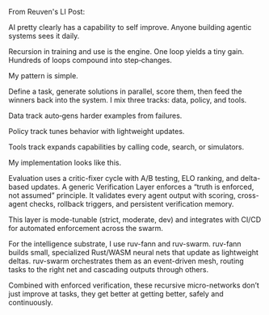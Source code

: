 From Reuven's LI Post:

AI pretty clearly has a capability to self improve. Anyone building agentic systems sees it daily. 

Recursion in training and use is the engine. One loop yields a tiny gain. Hundreds of loops compound into step‑changes.

My pattern is simple. 

Define a task, generate solutions in parallel, score them, then feed the winners back into the system. I mix three tracks: data, policy, and tools. 

Data track auto‑gens harder examples from failures. 

Policy track tunes behavior with lightweight updates. 

Tools track expands capabilities by calling code, search, or simulators.

My implementation looks like this. 

Evaluation uses a critic-fixer cycle with A/B testing, ELO ranking, and delta-based updates. A generic Verification Layer enforces a “truth is enforced, not assumed” principle. It validates every agent output with scoring, cross-agent checks, rollback triggers, and persistent verification memory. 

This layer is mode-tunable (strict, moderate, dev) and integrates with CI/CD for automated enforcement across the swarm.

For the intelligence substrate, I use ruv-fann and ruv-swarm. ruv-fann builds small, specialized Rust/WASM neural nets that update as lightweight deltas. ruv-swarm orchestrates them as an event-driven mesh, routing tasks to the right net and cascading outputs through others. 

Combined with enforced verification, these recursive micro-networks don’t just improve at tasks, they get better at getting better, safely and continuously.
